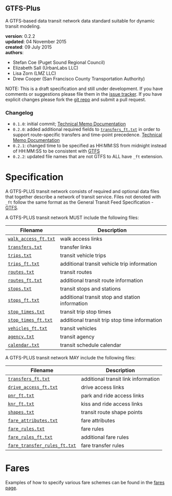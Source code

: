 
## GTFS-Plus

A GTFS-based data transit network data standard suitable for dynamic transit modeling.

**version**: 0.2.2  
**updated**: 04 November 2015  
**created**: 09 July 2015  
**authors**:  

 * Stefan Coe (Puget Sound Regional Council)  
 * Elizabeth Sall (UrbanLabs LLC)  
 * Lisa Zorn (LMZ LLC)  
 * Drew Cooper (San Francisco County Transportation Authority)  
 
[issues]: https://github.com/osplanning-data-standards/GTFS-PLUS/issues
[repo]: https://github.com/osplanning-data-standards/GTFS-PLUS
[GTFS]: https://developers.google.com/transit/gtfs/reference


NOTE: This is a draft specification and still under development. If you have comments
or suggestions please file them in the [issue tracker][issues]. If you have
explicit changes please fork the [git repo][repo] and submit a pull request.

### Changelog

-  `0.1.0`: initial commit; [Technical Memo Documentation](http://fast-trips.mtc.ca.gov/library/T2-NetworkDesign-WorkingCopy-July2015V0.1.pdf)  
-  `0.2.0`: added additional required fields to [`transfers_ft.txt`](/files/transfers_ft.md) 
in order to support route-specific transfers and time-point precedence. [Technical Memo Documentation](http://fast-trips.mtc.ca.gov/library/T2-NetworkDesign-StaticCopy-Sept2015V0.2.pdf)  
-  `0.2.1`: changed time to be specified as HH:MM:SS from midnight instead of HH:MM:SS to be 
consistent with [GTFS]
-  `0.2.2`: updated file names that are not GTFS to ALL have `_ft` extension.

# Specification

A GTFS-PLUS transit network consists of required and optional data files that together 
describe a network of transit service.  Files not denoted with `_ft` follow the same format 
as the General Transit Feed Specification - [GTFS].

A GTFS-PLUS transit network MUST include the following files:

Filename 			| Description										
----------			| -------------										
[`walk_access_ft.txt`](/files/walk_access_ft.md)	| walk access links									
[`transfers.txt`](/files/transfers.md)		| transfer links									
[`trips.txt`](/files/trips.md)				| transit vehicle trips								
[`trips_ft.txt`](/files/trips_ft.md)		| additional transit vehicle trip information		
[`routes.txt`](/files/routes.md)			| transit routes									
[`routes_ft.txt`](/files/routes_ft.md)		| additional transit route information				
[`stops.txt`](/files/stops.md)				| transit stops and stations						
[`stops_ft.txt`](/files/stops_ft.md)		| additional transit stop and station information	
[`stop_times.txt`](/files/stop_times.md)	| transit trip stop times							
[`stop_times_ft.txt`](/files/stop_times.md)	| additional transit trip stop time information		
[`vehicles_ft.txt`](/files/vehicles_ft.md)	| transit vehicles									
[`agency.txt`](/files/agency.md)			| transit agency									
[`calendar.txt`](/files/calendar.md)		| transit schedule calendar							

A GTFS-PLUS transit network MAY include the following files:

Filename 					| Description										
----------					| -------------		
[`transfers_ft.txt`](/files/transfers_ft.md)		| additional transit link information
[`drive_access_ft.txt`](/files/drive_access_ft.md)		| drive access links
[`pnr_ft.txt`](/files/pnr_ft.md)							| park and ride access links
[`knr_ft.txt`](/files/knr_ft.md)							| kiss and ride access links
[`shapes.txt`](/files/shapes.md)					| transit route shape points
[`fare_attributes.txt`](/files/fare_attributes.md)			| fare attributes
[`fare_rules.txt`](/files/fare_rules.md)					| fare rules
[`fare_rules_ft.txt`](/files/fare_rules_ft.md)				| additional fare rules
[`fare_transfer_rules_ft.txt`](/files/fare_transfer_rules_ft.md)	| fare transfer rules

# Fares

Examples of how to specify various fare schemes can be found in the [fares page](fares.md).













